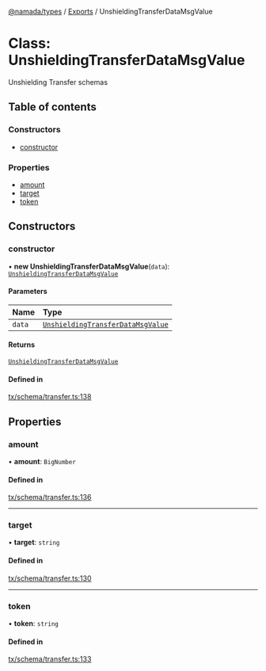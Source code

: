 [@namada/types](../README.md) / [Exports](../modules.md) / UnshieldingTransferDataMsgValue

# Class: UnshieldingTransferDataMsgValue

Unshielding Transfer schemas

## Table of contents

### Constructors

- [constructor](UnshieldingTransferDataMsgValue.md#constructor)

### Properties

- [amount](UnshieldingTransferDataMsgValue.md#amount)
- [target](UnshieldingTransferDataMsgValue.md#target)
- [token](UnshieldingTransferDataMsgValue.md#token)

## Constructors

### constructor

• **new UnshieldingTransferDataMsgValue**(`data`): [`UnshieldingTransferDataMsgValue`](UnshieldingTransferDataMsgValue.md)

#### Parameters

| Name | Type |
| :------ | :------ |
| `data` | [`UnshieldingTransferDataMsgValue`](UnshieldingTransferDataMsgValue.md) |

#### Returns

[`UnshieldingTransferDataMsgValue`](UnshieldingTransferDataMsgValue.md)

#### Defined in

[tx/schema/transfer.ts:138](https://github.com/anoma/namada-interface/blob/9724dc7fb547e95a72df1eb06aecb9fed2c6a05b/packages/types/src/tx/schema/transfer.ts#L138)

## Properties

### amount

• **amount**: `BigNumber`

#### Defined in

[tx/schema/transfer.ts:136](https://github.com/anoma/namada-interface/blob/9724dc7fb547e95a72df1eb06aecb9fed2c6a05b/packages/types/src/tx/schema/transfer.ts#L136)

___

### target

• **target**: `string`

#### Defined in

[tx/schema/transfer.ts:130](https://github.com/anoma/namada-interface/blob/9724dc7fb547e95a72df1eb06aecb9fed2c6a05b/packages/types/src/tx/schema/transfer.ts#L130)

___

### token

• **token**: `string`

#### Defined in

[tx/schema/transfer.ts:133](https://github.com/anoma/namada-interface/blob/9724dc7fb547e95a72df1eb06aecb9fed2c6a05b/packages/types/src/tx/schema/transfer.ts#L133)
